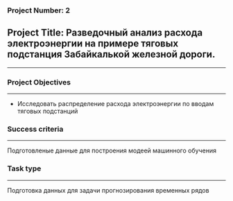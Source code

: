 ### Project Number: 2
## Project Title: Разведочный анализ расхода электроэнергии на примере тяговых подстанция Забайкалькой железной дороги. 
---


### Project Objectives

---
- Исследовать распределение расхода электроэнергии по вводам тяговых подстанций

### Success criteria

---
Подготовленые данные для построения модеей машинного обучения


### Task type

---

Подготовка данных для задачи прогнозирования временных рядов 
